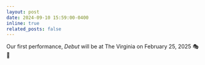 ```yaml
---
layout: post
date: 2024-09-10 15:59:00-0400
inline: true
related_posts: false
---
```


Our first performance, _Debut_ will be at The Virginia on February 25, 2025 🎭🎉
